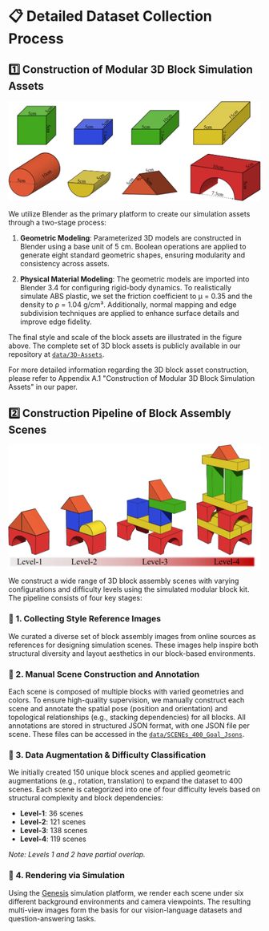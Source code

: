 # 📋 Detailed Dataset Collection Process

## 1️⃣ Construction of Modular 3D Block Simulation Assets

![Modular 3D Blocks](https://github.com/PhyBlock/PhyBlock/blob/main/Imgs/PhyBlock_Assets.png)

We utilize Blender as the primary platform to create our simulation assets through a two-stage process:

1. **Geometric Modeling**:
   Parameterized 3D models are constructed in Blender using a base unit of 5 cm. Boolean operations are applied to generate eight standard geometric shapes, ensuring modularity and consistency across assets.

2. **Physical Material Modeling**:
   The geometric models are imported into Blender 3.4 for configuring rigid-body dynamics. To realistically simulate ABS plastic, we set the friction coefficient to μ = 0.35 and the density to ρ = 1.04 g/cm³. Additionally, normal mapping and edge subdivision techniques are applied to enhance surface details and improve edge fidelity.

The final style and scale of the block assets are illustrated in the figure above. The complete set of 3D block assets is publicly available in our repository at [`data/3D-Assets`](https://github.com/PhyBlock/PhyBlock/tree/main/data/block_assets).

For more detailed information regarding the 3D block asset construction, please refer to Appendix A.1 "Construction of Modular 3D Block Simulation Assets" in our paper.


## 2️⃣ Construction Pipeline of Block Assembly Scenes

![Illustration of Difficulty Levels in Block Assembly Tasks](https://github.com/PhyBlock/PhyBlock/blob/main/Imgs/PhyBlock_Levels.png)

We construct a wide range of 3D block assembly scenes with varying configurations and difficulty levels using the simulated modular block kit. The pipeline consists of four key stages:


### 🔹 1. Collecting Style Reference Images

We curated a diverse set of block assembly images from online sources as references for designing simulation scenes. These images help inspire both structural diversity and layout aesthetics in our block-based environments.


### 🔹 2. Manual Scene Construction and Annotation

Each scene is composed of multiple blocks with varied geometries and colors. To ensure high-quality supervision, we manually construct each scene and annotate the spatial pose (position and orientation) and topological relationships (e.g., stacking dependencies) for all blocks.
All annotations are stored in structured JSON format, with one JSON file per scene. These files can be accessed in the [`data/SCENEs_400_Goal_Jsons`](https://github.com/PhyBlock/PhyBlock/tree/main/data/SCENEs_400_Goal_Jsons).


### 🔹 3. Data Augmentation & Difficulty Classification

We initially created 150 unique block scenes and applied geometric augmentations (e.g., rotation, translation) to expand the dataset to 400 scenes.
Each scene is categorized into one of four difficulty levels based on structural complexity and block dependencies:

* **Level-1**: 36 scenes
* **Level-2**: 121 scenes
* **Level-3**: 138 scenes
* **Level-4**: 119 scenes

*Note: Levels 1 and 2 have partial overlap.*


### 🔹 4. Rendering via Simulation

Using the [Genesis](https://genesis-embodied-ai.github.io/) simulation platform, we render each scene under six different background environments and camera viewpoints. The resulting multi-view images form the basis for our vision-language datasets and question-answering tasks.
